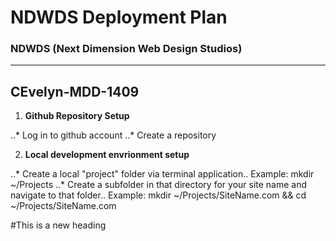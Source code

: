 # NDWDS Deployment Plan
### NDWDS (Next Dimension Web Design Studios)
---
## CEvelyn-MDD-1409

1. **Github Repository Setup**

..* Log in to github account
..* Create a repository

2. **Local development envrionment setup**

..* Create a local "project" folder via terminal application..
Example: mkdir ~/Projects
..* Create a subfolder in that directory for your site name and navigate to that folder..
Example: mkdir ~/Projects/SiteName.com && cd ~/Projects/SiteName.com

#This is a new heading